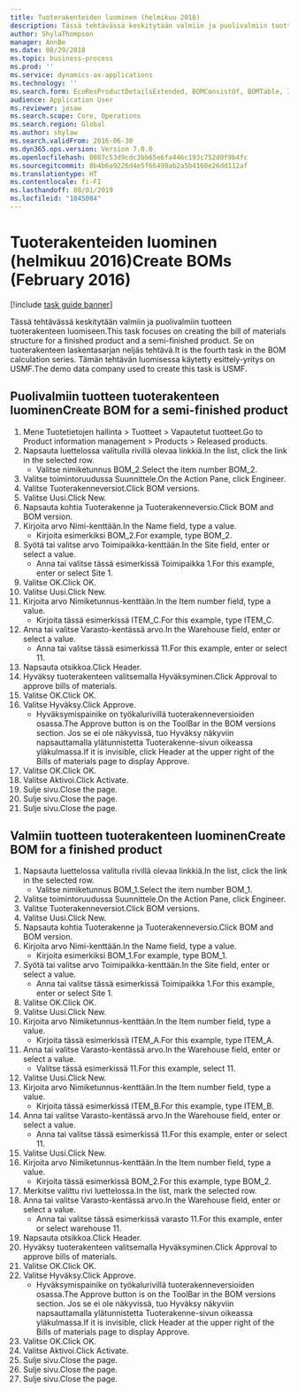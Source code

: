 ```yaml
---
title: Tuoterakenteiden luominen (helmikuu 2016)
description: Tässä tehtävässä keskitytään valmiin ja puolivalmiin tuotteen tuoterakenteen luomiseen.
author: ShylaThompson
manager: AnnBe
ms.date: 08/29/2018
ms.topic: business-process
ms.prod: ''
ms.service: dynamics-ax-applications
ms.technology: ''
ms.search.form: EcoResProductDetailsExtended, BOMConsistOf, BOMTable, InventLocationIdLookup
audience: Application User
ms.reviewer: josaw
ms.search.scope: Core, Operations
ms.search.region: Global
ms.author: shylaw
ms.search.validFrom: 2016-06-30
ms.dyn365.ops.version: Version 7.0.0
ms.openlocfilehash: 0087c53d9cdc3bb65e6fa446c193c752d0f9b4fc
ms.sourcegitcommit: 8b4b6a9226d4e5f66498ab2a5b4160e26dd112af
ms.translationtype: HT
ms.contentlocale: fi-FI
ms.lasthandoff: 08/01/2019
ms.locfileid: "1845084"
---
```

# <a name="create-boms-february-2016"></a><span data-ttu-id="896bc-103">Tuoterakenteiden luominen (helmikuu 2016)</span><span class="sxs-lookup"><span data-stu-id="896bc-103">Create BOMs (February 2016)</span></span>

[!include [task guide banner](../../includes/task-guide-banner.md)]

<span data-ttu-id="896bc-104">Tässä tehtävässä keskitytään valmiin ja puolivalmiin tuotteen tuoterakenteen luomiseen.</span><span class="sxs-lookup"><span data-stu-id="896bc-104">This task focuses on creating the bill of materials structure for a finished product and a semi-finished product.</span></span> <span data-ttu-id="896bc-105">Se on tuoterakenteen laskentasarjan neljäs tehtävä.</span><span class="sxs-lookup"><span data-stu-id="896bc-105">It is the fourth task in the BOM calculation series.</span></span> <span data-ttu-id="896bc-106">Tämän tehtävän luomisessa käytetty esittely-yritys on USMF.</span><span class="sxs-lookup"><span data-stu-id="896bc-106">The demo data company used to create this task is USMF.</span></span>


## <a name="create-bom-for-a-semi-finished-product"></a><span data-ttu-id="896bc-107">Puolivalmiin tuotteen tuoterakenteen luominen</span><span class="sxs-lookup"><span data-stu-id="896bc-107">Create BOM for a semi-finished product</span></span>
1. <span data-ttu-id="896bc-108">Mene Tuotetietojen hallinta > Tuotteet > Vapautetut tuotteet.</span><span class="sxs-lookup"><span data-stu-id="896bc-108">Go to Product information management > Products > Released products.</span></span>
2. <span data-ttu-id="896bc-109">Napsauta luettelossa valitulla rivillä olevaa linkkiä.</span><span class="sxs-lookup"><span data-stu-id="896bc-109">In the list, click the link in the selected row.</span></span>
    * <span data-ttu-id="896bc-110">Valitse nimiketunnus BOM_2.</span><span class="sxs-lookup"><span data-stu-id="896bc-110">Select the item number BOM_2.</span></span>  
3. <span data-ttu-id="896bc-111">Valitse toimintoruudussa Suunnittele.</span><span class="sxs-lookup"><span data-stu-id="896bc-111">On the Action Pane, click Engineer.</span></span>
4. <span data-ttu-id="896bc-112">Valitse Tuoterakenneversiot.</span><span class="sxs-lookup"><span data-stu-id="896bc-112">Click BOM versions.</span></span>
5. <span data-ttu-id="896bc-113">Valitse Uusi.</span><span class="sxs-lookup"><span data-stu-id="896bc-113">Click New.</span></span>
6. <span data-ttu-id="896bc-114">Napsauta kohtia Tuoterakenne ja Tuoterakenneversio.</span><span class="sxs-lookup"><span data-stu-id="896bc-114">Click BOM and BOM version.</span></span>
7. <span data-ttu-id="896bc-115">Kirjoita arvo Nimi-kenttään.</span><span class="sxs-lookup"><span data-stu-id="896bc-115">In the Name field, type a value.</span></span>
    * <span data-ttu-id="896bc-116">Kirjoita esimerkiksi BOM_2.</span><span class="sxs-lookup"><span data-stu-id="896bc-116">For example, type BOM_2.</span></span>  
8. <span data-ttu-id="896bc-117">Syötä tai valitse arvo Toimipaikka-kenttään.</span><span class="sxs-lookup"><span data-stu-id="896bc-117">In the Site field, enter or select a value.</span></span>
    * <span data-ttu-id="896bc-118">Anna tai valitse tässä esimerkissä Toimipaikka 1.</span><span class="sxs-lookup"><span data-stu-id="896bc-118">For this example, enter or select Site 1.</span></span>  
9. <span data-ttu-id="896bc-119">Valitse OK.</span><span class="sxs-lookup"><span data-stu-id="896bc-119">Click OK.</span></span>
10. <span data-ttu-id="896bc-120">Valitse Uusi.</span><span class="sxs-lookup"><span data-stu-id="896bc-120">Click New.</span></span>
11. <span data-ttu-id="896bc-121">Kirjoita arvo Nimiketunnus-kenttään.</span><span class="sxs-lookup"><span data-stu-id="896bc-121">In the Item number field, type a value.</span></span>
    * <span data-ttu-id="896bc-122">Kirjoita tässä esimerkissä ITEM_C.</span><span class="sxs-lookup"><span data-stu-id="896bc-122">For this example, type ITEM_C.</span></span>  
12. <span data-ttu-id="896bc-123">Anna tai valitse Varasto-kentässä arvo.</span><span class="sxs-lookup"><span data-stu-id="896bc-123">In the Warehouse field, enter or select a value.</span></span>
    * <span data-ttu-id="896bc-124">Anna tai valitse tässä esimerkissä 11.</span><span class="sxs-lookup"><span data-stu-id="896bc-124">For this example, enter or select 11.</span></span>  
13. <span data-ttu-id="896bc-125">Napsauta otsikkoa.</span><span class="sxs-lookup"><span data-stu-id="896bc-125">Click Header.</span></span>
14. <span data-ttu-id="896bc-126">Hyväksy tuoterakenteen valitsemalla Hyväksyminen.</span><span class="sxs-lookup"><span data-stu-id="896bc-126">Click Approval to approve bills of materials.</span></span>
15. <span data-ttu-id="896bc-127">Valitse OK.</span><span class="sxs-lookup"><span data-stu-id="896bc-127">Click OK.</span></span>
16. <span data-ttu-id="896bc-128">Valitse Hyväksy.</span><span class="sxs-lookup"><span data-stu-id="896bc-128">Click Approve.</span></span>
    * <span data-ttu-id="896bc-129">Hyväksymispainike on työkalurivillä tuoterakenneversioiden osassa.</span><span class="sxs-lookup"><span data-stu-id="896bc-129">The Approve button is on the ToolBar in the  BOM versions section.</span></span> <span data-ttu-id="896bc-130">Jos se ei ole näkyvissä, tuo Hyväksy näkyviin napsauttamalla ylätunnistetta Tuoterakenne-sivun oikeassa yläkulmassa.</span><span class="sxs-lookup"><span data-stu-id="896bc-130">If it is invisible, click Header at the upper right of the Bills of materials page to display Approve.</span></span>  
17. <span data-ttu-id="896bc-131">Valitse OK.</span><span class="sxs-lookup"><span data-stu-id="896bc-131">Click OK.</span></span>
18. <span data-ttu-id="896bc-132">Valitse Aktivoi.</span><span class="sxs-lookup"><span data-stu-id="896bc-132">Click Activate.</span></span>
19. <span data-ttu-id="896bc-133">Sulje sivu.</span><span class="sxs-lookup"><span data-stu-id="896bc-133">Close the page.</span></span>
20. <span data-ttu-id="896bc-134">Sulje sivu.</span><span class="sxs-lookup"><span data-stu-id="896bc-134">Close the page.</span></span>
21. <span data-ttu-id="896bc-135">Sulje sivu.</span><span class="sxs-lookup"><span data-stu-id="896bc-135">Close the page.</span></span>

## <a name="create-bom-for-a-finished-product"></a><span data-ttu-id="896bc-136">Valmiin tuotteen tuoterakenteen luominen</span><span class="sxs-lookup"><span data-stu-id="896bc-136">Create BOM for a finished product</span></span>
1. <span data-ttu-id="896bc-137">Napsauta luettelossa valitulla rivillä olevaa linkkiä.</span><span class="sxs-lookup"><span data-stu-id="896bc-137">In the list, click the link in the selected row.</span></span>
    * <span data-ttu-id="896bc-138">Valitse nimiketunnus BOM_1.</span><span class="sxs-lookup"><span data-stu-id="896bc-138">Select the item number BOM_1.</span></span>  
2. <span data-ttu-id="896bc-139">Valitse toimintoruudussa Suunnittele.</span><span class="sxs-lookup"><span data-stu-id="896bc-139">On the Action Pane, click Engineer.</span></span>
3. <span data-ttu-id="896bc-140">Valitse Tuoterakenneversiot.</span><span class="sxs-lookup"><span data-stu-id="896bc-140">Click BOM versions.</span></span>
4. <span data-ttu-id="896bc-141">Valitse Uusi.</span><span class="sxs-lookup"><span data-stu-id="896bc-141">Click New.</span></span>
5. <span data-ttu-id="896bc-142">Napsauta kohtia Tuoterakenne ja Tuoterakenneversio.</span><span class="sxs-lookup"><span data-stu-id="896bc-142">Click BOM and BOM version.</span></span>
6. <span data-ttu-id="896bc-143">Kirjoita arvo Nimi-kenttään.</span><span class="sxs-lookup"><span data-stu-id="896bc-143">In the Name field, type a value.</span></span>
    * <span data-ttu-id="896bc-144">Kirjoita esimerkiksi BOM_1.</span><span class="sxs-lookup"><span data-stu-id="896bc-144">For example, type BOM_1.</span></span>  
7. <span data-ttu-id="896bc-145">Syötä tai valitse arvo Toimipaikka-kenttään.</span><span class="sxs-lookup"><span data-stu-id="896bc-145">In the Site field, enter or select a value.</span></span>
    * <span data-ttu-id="896bc-146">Anna tai valitse tässä esimerkissä Toimipaikka 1.</span><span class="sxs-lookup"><span data-stu-id="896bc-146">For this example, enter or select Site 1.</span></span>  
8. <span data-ttu-id="896bc-147">Valitse OK.</span><span class="sxs-lookup"><span data-stu-id="896bc-147">Click OK.</span></span>
9. <span data-ttu-id="896bc-148">Valitse Uusi.</span><span class="sxs-lookup"><span data-stu-id="896bc-148">Click New.</span></span>
10. <span data-ttu-id="896bc-149">Kirjoita arvo Nimiketunnus-kenttään.</span><span class="sxs-lookup"><span data-stu-id="896bc-149">In the Item number field, type a value.</span></span>
    * <span data-ttu-id="896bc-150">Kirjoita tässä esimerkissä ITEM_A.</span><span class="sxs-lookup"><span data-stu-id="896bc-150">For this example, type ITEM_A.</span></span>  
11. <span data-ttu-id="896bc-151">Anna tai valitse Varasto-kentässä arvo.</span><span class="sxs-lookup"><span data-stu-id="896bc-151">In the Warehouse field, enter or select a value.</span></span>
    * <span data-ttu-id="896bc-152">Valitse tässä esimerkissä 11.</span><span class="sxs-lookup"><span data-stu-id="896bc-152">For this example, select 11.</span></span>  
12. <span data-ttu-id="896bc-153">Valitse Uusi.</span><span class="sxs-lookup"><span data-stu-id="896bc-153">Click New.</span></span>
13. <span data-ttu-id="896bc-154">Kirjoita arvo Nimiketunnus-kenttään.</span><span class="sxs-lookup"><span data-stu-id="896bc-154">In the Item number field, type a value.</span></span>
    * <span data-ttu-id="896bc-155">Kirjoita tässä esimerkissä ITEM_B.</span><span class="sxs-lookup"><span data-stu-id="896bc-155">For this example, type ITEM_B.</span></span>  
14. <span data-ttu-id="896bc-156">Anna tai valitse Varasto-kentässä arvo.</span><span class="sxs-lookup"><span data-stu-id="896bc-156">In the Warehouse field, enter or select a value.</span></span>
    * <span data-ttu-id="896bc-157">Anna tai valitse tässä esimerkissä 11.</span><span class="sxs-lookup"><span data-stu-id="896bc-157">For this example, enter or select 11.</span></span>  
15. <span data-ttu-id="896bc-158">Valitse Uusi.</span><span class="sxs-lookup"><span data-stu-id="896bc-158">Click New.</span></span>
16. <span data-ttu-id="896bc-159">Kirjoita arvo Nimiketunnus-kenttään.</span><span class="sxs-lookup"><span data-stu-id="896bc-159">In the Item number field, type a value.</span></span>
    * <span data-ttu-id="896bc-160">Kirjoita tässä esimerkissä BOM_2.</span><span class="sxs-lookup"><span data-stu-id="896bc-160">For this example, type BOM_2.</span></span>  
17. <span data-ttu-id="896bc-161">Merkitse valittu rivi luettelossa.</span><span class="sxs-lookup"><span data-stu-id="896bc-161">In the list, mark the selected row.</span></span>
18. <span data-ttu-id="896bc-162">Anna tai valitse Varasto-kentässä arvo.</span><span class="sxs-lookup"><span data-stu-id="896bc-162">In the Warehouse field, enter or select a value.</span></span>
    * <span data-ttu-id="896bc-163">Anna tai valitse tässä esimerkissä varasto 11.</span><span class="sxs-lookup"><span data-stu-id="896bc-163">For this example, enter or select warehouse 11.</span></span>  
19. <span data-ttu-id="896bc-164">Napsauta otsikkoa.</span><span class="sxs-lookup"><span data-stu-id="896bc-164">Click Header.</span></span>
20. <span data-ttu-id="896bc-165">Hyväksy tuoterakenteen valitsemalla Hyväksyminen.</span><span class="sxs-lookup"><span data-stu-id="896bc-165">Click Approval to approve bills of materials.</span></span>
21. <span data-ttu-id="896bc-166">Valitse OK.</span><span class="sxs-lookup"><span data-stu-id="896bc-166">Click OK.</span></span>
22. <span data-ttu-id="896bc-167">Valitse Hyväksy.</span><span class="sxs-lookup"><span data-stu-id="896bc-167">Click Approve.</span></span>
    * <span data-ttu-id="896bc-168">Hyväksymispainike on työkalurivillä tuoterakenneversioiden osassa.</span><span class="sxs-lookup"><span data-stu-id="896bc-168">The Approve button is on the ToolBar in the  BOM versions section.</span></span> <span data-ttu-id="896bc-169">Jos se ei ole näkyvissä, tuo Hyväksy näkyviin napsauttamalla ylätunnistetta Tuoterakenne-sivun oikeassa yläkulmassa.</span><span class="sxs-lookup"><span data-stu-id="896bc-169">If it is invisible, click Header at the upper right of the Bills of materials page to display Approve.</span></span>  
23. <span data-ttu-id="896bc-170">Valitse OK.</span><span class="sxs-lookup"><span data-stu-id="896bc-170">Click OK.</span></span>
24. <span data-ttu-id="896bc-171">Valitse Aktivoi.</span><span class="sxs-lookup"><span data-stu-id="896bc-171">Click Activate.</span></span>
25. <span data-ttu-id="896bc-172">Sulje sivu.</span><span class="sxs-lookup"><span data-stu-id="896bc-172">Close the page.</span></span>
26. <span data-ttu-id="896bc-173">Sulje sivu.</span><span class="sxs-lookup"><span data-stu-id="896bc-173">Close the page.</span></span>
27. <span data-ttu-id="896bc-174">Sulje sivu.</span><span class="sxs-lookup"><span data-stu-id="896bc-174">Close the page.</span></span>

